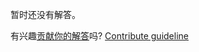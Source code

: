
暂时还没有解答。

有兴趣[贡献你的解答](https://github.com/BFEdev/BFE.dev-solutions/blob/main/quiz/inherit-getter-setter_zh.md)吗? [Contribute guideline](https://github.com/BFEdev/BFE.dev-solutions#how-to-contribute)

